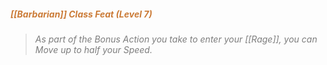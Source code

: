 ##### *<span style="color:rgb(203, 123, 55)">[[Barbarian]] Class Feat (Level 7)</span>*

> *<span style="color:rgb(125, 125, 125)">As part of the Bonus Action you take to enter your [[Rage]], you can Move up to half your Speed.</span>*